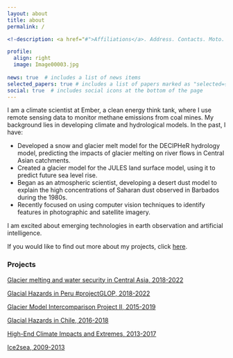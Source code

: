 ```yaml
---
layout: about
title: about
permalink: /

<!-description: <a href="#">Affiliations</a>. Address. Contacts. Moto. Etc.

profile:
  align: right
  image: Image00003.jpg
  
news: true  # includes a list of news items
selected_papers: true # includes a list of papers marked as "selected={true}"
social: true  # includes social icons at the bottom of the page
---
```


I am a climate scientist at Ember, a clean energy think tank, where I use remote sensing data to monitor methane emissions from coal mines. My background lies in developing climate and hydrological models. 
In the past, I have:

- Developed a snow and glacier melt model for the DECIPHeR hydrology model, predicting the impacts of glacier melting on river flows in Central Asian catchments.
- Created a glacier model for the JULES land surface model, using it to predict future sea level rise.
- Began as an atmospheric scientist, developing a desert dust model to explain the high concentrations of Saharan dust observed in Barbados during the 1980s.
- Recently focused on using computer vision techniques to identify features in photographic and satellite imagery.

I am excited about emerging technologies in earth observation and artificial intelligence. 

If you would like to find out more about my projects, click [here](https://sarahrshannon.github.io/research/).


<h3>Projects</h3>

[Glacier melting and water security in Central Asia, 2018-2022](https://centralasiawater.blog/)

[Glacial Hazards in Peru #projectGLOP, 2018-2022](https://glacialhazards.wordpress.com/)

[Glacier Model Intercomparison Project II, 2015-2019](https://www.climate-cryosphere.org/mips/glaciermip)

[Glacial Hazards in Chile, 2016-2018](https://gtr.ukri.org/projects?ref=NE%2FN020693%2F1) 

[High-End Climate Impacts and Extremes, 2013-2017](https://helixclimate.eu/)

[Ice2sea, 2009-2013](https://cordis.europa.eu/project/id/226375/reporting)


